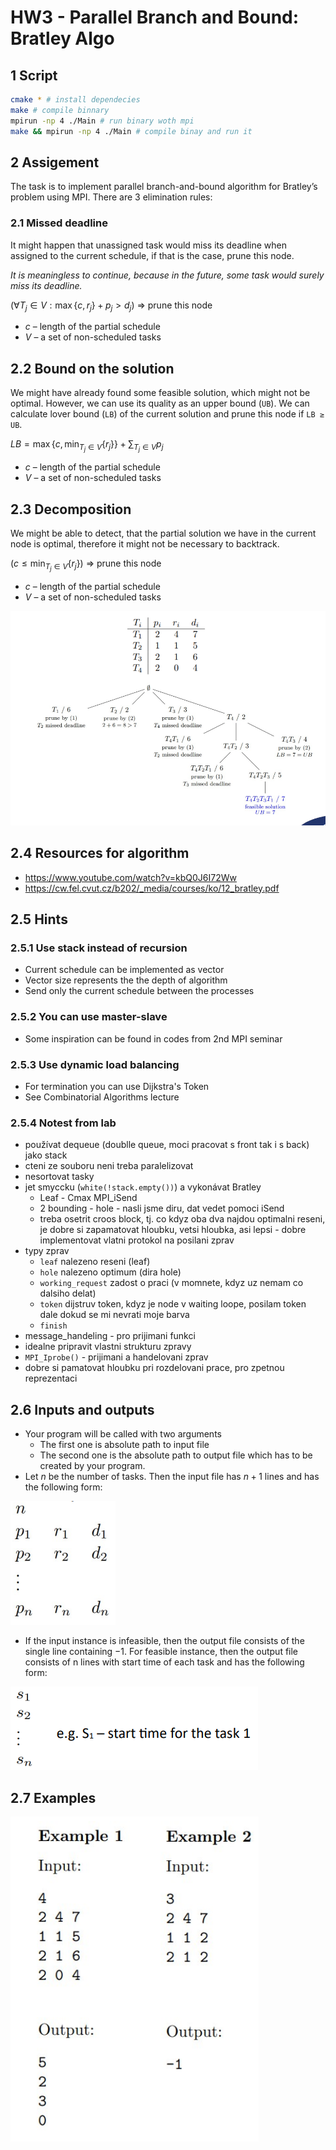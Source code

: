 # HW3 - Parallel Branch and Bound: Bratley Algo

## 1 Script

```sh
cmake * # install dependecies
make # compile binnary
mpirun -np 4 ./Main # run binary woth mpi
make && mpirun -np 4 ./Main # compile binay and run it
```

## 2 Assigement

The task is to implement parallel branch-and-bound algorithm for Bratley’s problem using MPI. There are 3 elimination rules:

### 2.1 Missed deadline

It might happen that unassigned task would miss its deadline when assigned to the current schedule, if that is the case, prune this node.

*It is meaningless to continue, because in the future, some task would surely miss its deadline.*

$(\forall T_j \in V : \max\{c, r_j\} + p_j > d_j )$ => prune this node

- $c$ – length of the partial schedule
- $V$ – a set of non-scheduled tasks

## 2.2 Bound on the solution

We might have already found some feasible solution, which might not be optimal. However, we can use its quality as an upper bound (`UB`). We can calculate lover bound (`LB`) of the current solution and prune this node if `LB ≥ UB`.

$LB = \max\{c, \min_{T_j \in V}\{r_j\}\} + \sum_{T_j \in V}{p_j}$

- $c$ – length of the partial schedule
- $V$ – a set of non-scheduled tasks

## 2.3 Decomposition

We might be able to detect, that the partial solution we have in the current node is optimal, therefore it might not be necessary to backtrack.

$(c \leq \min_{T_j \in V}\{r_j\} )$ => prune this node

- $c$ – length of the partial schedule
- $V$ – a set of non-scheduled tasks

![Example for 4 tasks](example.png)

## 2.4 Resources for algorithm

- https://www.youtube.com/watch?v=kbQ0J6I72Ww
- https://cw.fel.cvut.cz/b202/_media/courses/ko/12_bratley.pdf

## 2.5 Hints

### 2.5.1 Use stack instead of recursion

- Current schedule can be implemented as vector
- Vector size represents the the depth of algorithm
- Send only the current schedule between the processes

### 2.5.2 You can use master-slave

- Some inspiration can be found in codes from 2nd MPI seminar

### 2.5.3 Use dynamic load balancing

- For termination you can use Dijkstra's Token
- See Combinatorial Algorithms lecture

### 2.5.4 Notest from lab

- používat dequeue (doublle queue, moci pracovat s front tak i s back) jako stack
- cteni ze souboru neni treba paralelizovat
- nesortovat tasky
- jet smyccku (`white(!stack.empty())`) a vykonávat Bratley
    - Leaf - Cmax MPI_iSend
    - 2 bounding - hole - nasli jsme diru, dat vedet pomoci iSend
    - treba osetrit croos block, tj. co kdyz oba dva najdou optimalni reseni, je dobre si zapamatovat hloubku, vetsi hloubka, asi lepsi - dobre implementovat vlatni protokol na posilani zprav
- typy zprav
    - `leaf` nalezeno reseni (leaf)
    - `hole` nalezeno optimum (dira hole)
    - `working_request` zadost o praci (v momnete, kdyz uz nemam co dalsiho delat)
    - `token` dijstruv token, kdyz je node v waiting loope, posilam token dale dokud se mi nevrati moje barva
    - `finish`
- message_handeling - pro prijimani funkci
- idealne pripravit vlastni strukturu zpravy
- `MPI_Iprobe()` - prijimani a handelovani zprav
- dobre si pamatovat hloubku pri rozdelovani prace, pro zpetnou reprezentaci

## 2.6 Inputs and outputs

- Your program will be called with two arguments 
  - The first one is absolute path to input file
  - The second one is the absolute path to output file which has to be created by your program. 
- Let $n$ be the number of tasks. Then the input file has $n + 1$ lines 
and has the following form:

![Tasks](example_02.png)

- If the input instance is infeasible, then the output file consists of the single line containing $−1$. For feasible instance, then the output file consists of n lines with start time of each task and has the following form:

![example_03](example_03.png)


## 2.7 Examples

![example_04](example_04.png)